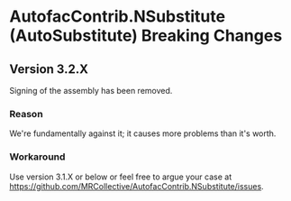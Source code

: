 AutofacContrib.NSubstitute (AutoSubstitute) Breaking Changes
============================================================

Version 3.2.X
-------------

Signing of the assembly has been removed.

### Reason
We're fundamentally against it; it causes more problems than it's worth.

### Workaround
Use version 3.1.X or below or feel free to argue your case at https://github.com/MRCollective/AutofacContrib.NSubstitute/issues.
